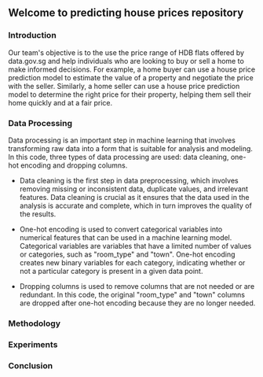 ## Welcome to predicting house prices repository

### Introduction 
Our team's objective is to the use the price range of HDB flats offered by data.gov.sg and  help individuals who are looking to buy or sell a home to make informed decisions. For example, a home buyer can use a house price prediction model to estimate the value of a property and negotiate the price with the seller. Similarly, a home seller can use a house price prediction model to determine the right price for their property, helping them sell their home quickly and at a fair price.


### Data Processing
Data processing is an important step in machine learning that involves transforming raw data into a form that is suitable for analysis and modeling. In this code, three types of data processing are used: data cleaning, one-hot encoding and dropping columns.

- Data cleaning is the first step in data preprocessing, which involves removing missing or inconsistent data, duplicate values, and irrelevant features. Data cleaning is crucial as it ensures that the data used in the analysis is accurate and complete, which in turn improves the quality of the results.

- One-hot encoding is used to convert categorical variables into numerical features that can be used in a machine learning model. Categorical variables are variables that have a limited number of values or categories, such as "room_type" and "town". One-hot encoding creates new binary variables for each category, indicating whether or not a particular category is present in a given data point.

- Dropping columns is used to remove columns that are not needed or are redundant. In this code, the original "room_type" and "town" columns are dropped after one-hot encoding because they are no longer needed.



### Methodology

### Experiments 

### Conclusion
